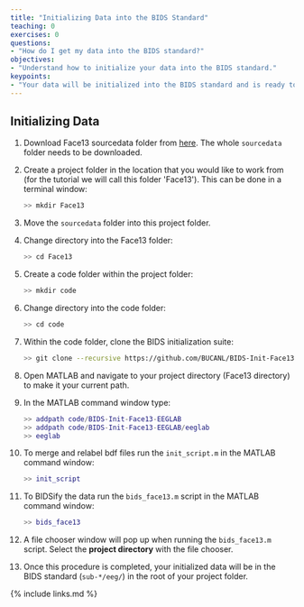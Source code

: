 ```yaml
---
title: "Initializing Data into the BIDS Standard"
teaching: 0
exercises: 0
questions:
- "How do I get my data into the BIDS standard?"
objectives:
- "Understand how to initialize your data into the BIDS standard."
keypoints:
- "Your data will be initialized into the BIDS standard and is ready to be submitted to the Lossless pipeline"
---
```


## Initializing Data

1. Download Face13 sourcedata folder from [here](https://drive.google.com/drive/folders/1xq85woDpAYXhCtzdgjkXpjjjggiWSKtc). The whole `sourcedata` folder needs to be downloaded.

2. Create a project folder in the location that you would like to work from (for the tutorial we will call this folder 'Face13'). This can be done in a terminal window: 

    ```bash
    >> mkdir Face13
    ```

3. Move the `sourcedata` folder into this project folder.

4. Change directory into the Face13 folder:

    ```bash
    >> cd Face13
    ```

5. Create a code folder within the project folder:

    ```bash
    >> mkdir code
    ```

6. Change directory into the code folder:
    
    ```bash
    >> cd code
    ```

7. Within the code folder, clone the BIDS initialization suite:

    ```bash
    >> git clone --recursive https://github.com/BUCANL/BIDS-Init-Face13-EEGLAB.git
    ```

8. Open MATLAB and navigate to your project directory (Face13 directory) to make it your current path. 

9. In the MATLAB command window type:

    ```matlab
    >> addpath code/BIDS-Init-Face13-EEGLAB
    >> addpath code/BIDS-Init-Face13-EEGLAB/eeglab
    >> eeglab
    ```

10. To merge and relabel bdf files run the `init_script.m` in the MATLAB command window: 

    ```matlab
    >> init_script
    ```

11. To BIDSify the data run the `bids_face13.m` script in the MATLAB command window:

    ```matlab
    >> bids_face13
    ```
12. A file chooser window will pop up when running the `bids_face13.m` script. Select the **project directory** with the file chooser. 

13. Once this procedure is completed, your initialized data will be in the BIDS standard (`sub-*/eeg/`) in the root of your project folder. 

{% include links.md %}

